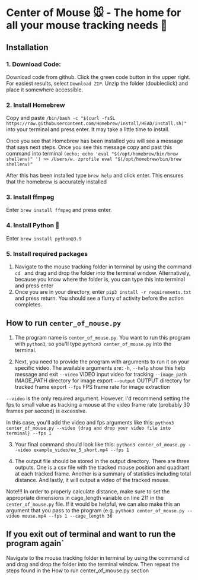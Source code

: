 # Center of Mouse 🐭 - The home for all your mouse tracking needs 🐁
## Installation

### 1. Download Code:
Download code from github. Click the green code button in the upper right. For easiest results, select `Download ZIP`. Unzip the folder (doubleclick) and place it somewhere accessible.

### 2. Install Homebrew
Copy and paste `/bin/bash -c "$(curl -fsSL https://raw.githubusercontent.com/Homebrew/install/HEAD/install.sh)"` into your terminal and press enter. It may take a little time to install.

Once you see that Homebrew has been installed you will see a message that says next steps. 
Once you see this message copy and past this command into terminal `(echo; echo 'eval "$(/opt/homebrew/bin/brew shellenv)" ') >> /Users/w. zprofile
eval "$(/opt/homebrew/bin/brew shellenv)"`

After this has been installed type `brew help` and click enter. This ensures that the homebrew is accurately installed

### 3. Install ffmpeg
Enter `brew install ffmpeg` and press enter.

### 4. Install Python 🐍
Enter `brew install python@3.9`

### 5. Install required packages
1. Navigate to the mouse tracking folder in terminal by using the command
`cd ` and drag and drop the folder into the terminal window. Alternatively, because you know where the folder is, you can type this into terminal and press enter
2. Once you are in your directory, enter `pip3 install -r requirements.txt` and press return. You should see a flurry of activity before the action completes.

## How to run `center_of_mouse.py`

1. The program name is `center_of_mouse.py`. You want to run this program with `python3`, so you'll type `python3 center_of_mouse.py` into the terminal.

2. Next, you need to provide the program with arguments to run it on your specific video. The available arguments are:
  `-h`, `--help`            show this help message and exit
  `--video` VIDEO         input video for tracking
  `--image_path` IMAGE_PATH
                        directory for image export
  `--output` OUTPUT       directory for tracked frame export
  `--fps` FPS             frame rate for image extraction

`--video` is the only required argument. However, I'd recommend setting the fps   to small value as tracking a mouse at the video frame rate (probably 30 frames per second) is excessive.

In this case, you'll add the video and fps arguments like this:
`python3 center_of_mouse.py --video {drag and drop your video file into terminal} --fps 1`

3. Your final command should look like this:
`python3 center_of_mouse.py --video example_video/ee_5_short.mp4 --fps 1`

4. The output file should be stored in the output directory. There are three outputs. One is a csv file with the tracked mouse position and quadrant at each tracked frame. Another is a summary of statistics including total distance. And lastly, it will output a video of the tracked mouse.

Note!!! In order to properly calculate distance, make sure to set the appropriate dimensions in cage_length variable on line 211 in the `center_of_mouse.py` file. If it would be helpful, we can also make this an argument that you pass to the program (e.g. `python3 center_of_mouse.py --video mouse.mp4 --fps 1 --cage_length 36`

## If you exit out of terminal and want to run the program again`
Navigate to the mouse tracking folder in terminal by using the command
`cd ` and drag and drop the folder into the terminal window. 
Then repeat the steps found in the How to run center_of_mouse.py section
